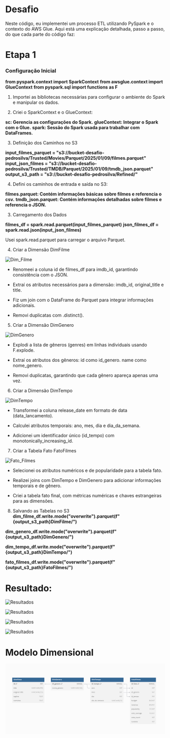 # Desafio
Neste código, eu implementei um processo ETL utilizando PySpark e o contexto do AWS Glue. Aqui está uma explicação detalhada, passo a passo, do que cada parte do código faz:

# Etapa 1
### Configuração Inicial

**from pyspark.context import SparkContext**
**from awsglue.context import GlueContext**
**from pyspark.sql import functions as F**

1. Importei as bibliotecas necessárias para configurar o ambiente do Spark e manipular os dados.

2. Criei o SparkContext e o GlueContext:

**sc: Gerencia as configurações do Spark.**
**glueContext: Integrar o Spark com o Glue.**
**spark: Sessão do Spark usada para trabalhar com DataFrames.**

3. Definição dos Caminhos no S3

**input_filmes_parquet = "s3://bucket-desafio-pedrosilva/Trusted/Movies/Parquet/2025/01/09/filmes.parquet"**
**input_json_filmes = "s3://bucket-desafio-pedrosilva/Trusted/TMDB/Parquet/2025/01/09/tmdb_json.parquet"**
**output_s3_path = "s3://bucket-desafio-pedrosilva/Refined/"**

4. Defini os caminhos de entrada e saída no S3:

**filmes.parquet: Contém informações básicas sobre filmes e referencia o csv.**
**tmdb_json.parquet: Contém informações detalhadas sobre filmes e referencia o JSON.**

3. Carregamento dos Dados

**filmes_df = spark.read.parquet(input_filmes_parquet)**
**json_filmes_df = spark.read.json(input_json_filmes)**

Usei spark.read.parquet para carregar o arquivo Parquet.

4. Criar a Dimensão DimFilme

![Dim_Filme](../Evidências/Evidencia_dimfilme.png)

* Renomeei a coluna id de filmes_df para imdb_id, garantindo consistência com o JSON.

* Extraí os atributos necessários para a dimensão:
imdb_id, original_title e title.

* Fiz um join com o DataFrame do Parquet para integrar informações adicionais.

* Removi duplicatas com .distinct().

5. Criar a Dimensão DimGenero

![DimGenero](../Evidências/Evidencia_dimgenero.png)

* Explodi a lista de gêneros (genres) em linhas individuais usando F.explode.

* Extraí os atributos dos gêneros:
id como id_genero.
name como nome_genero.

* Removi duplicatas, garantindo que cada gênero apareça apenas uma vez.

6. Criar a Dimensão DimTempo

![DimTempo](../Evidências/Evidencia_dimtempo.png)

* Transformei a coluna release_date em formato de data (data_lancamento).

* Calculei atributos temporais:
ano, mes, dia e dia_da_semana.

* Adicionei um identificador único (id_tempo) com monotonically_increasing_id.

7. Criar a Tabela Fato FatoFilmes

![Fato_Filmes](../Evidências/Evidencia_fatofilmes.png)

* Selecionei os atributos numéricos e de popularidade para a tabela fato.

* Realizei joins com DimTempo e DimGenero para adicionar informações temporais e de gênero.

* Criei a tabela fato final, com métricas numéricas e chaves estrangeiras para as dimensões.

8. Salvando as Tabelas no S3
**dim_filme_df.write.mode("overwrite").parquet(f"{output_s3_path}DimFilme/")**

**dim_genero_df.write.mode("overwrite").parquet(f"{output_s3_path}DimGenero/")**

**dim_tempo_df.write.mode("overwrite").parquet(f"{output_s3_path}DimTempo/")**

**fato_filmes_df.write.mode("overwrite").parquet(f"{output_s3_path}FatoFilmes/")**

# Resultado:

![Resultados](../Evidências/bucket_dimfilme.png)

![Resultados](../Evidências/bucket_dimgenero.png)

![Resultados](../Evidências/bucket_dimtempo.png)

![Resultados](../Evidências/bucket_fatofilmes.png)

# Modelo Dimensional

![Modelo](./Modelo_Dimensional.png)